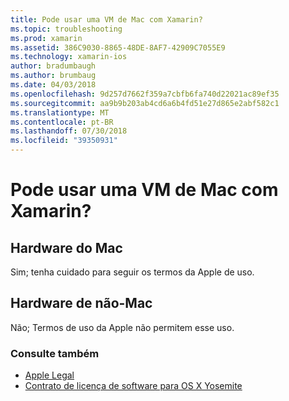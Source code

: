 ```yaml
---
title: Pode usar uma VM de Mac com Xamarin?
ms.topic: troubleshooting
ms.prod: xamarin
ms.assetid: 386C9030-8865-48DE-8AF7-42909C7055E9
ms.technology: xamarin-ios
author: bradumbaugh
ms.author: brumbaug
ms.date: 04/03/2018
ms.openlocfilehash: 9d257d7662f359a7cbfb6fa740d22021ac89ef35
ms.sourcegitcommit: aa9b9b203ab4cd6a6b4fd51e27d865e2abf582c1
ms.translationtype: MT
ms.contentlocale: pt-BR
ms.lasthandoff: 07/30/2018
ms.locfileid: "39350931"
---
```

# <a name="can-i-use-a-mac-vm-with-xamarin"></a>Pode usar uma VM de Mac com Xamarin? 

## <a name="mac-hardware"></a>Hardware do Mac
Sim; tenha cuidado para seguir os termos da Apple de uso.

## <a name="non-mac-hardware"></a>Hardware de não-Mac
Não; Termos de uso da Apple não permitem esse uso.

### <a name="see-also"></a>Consulte também
- [Apple Legal](https://www.apple.com/legal/)
- [Contrato de licença de software para OS X Yosemite](http://images.apple.com/legal/sla/docs/OSX10103.pdf)
